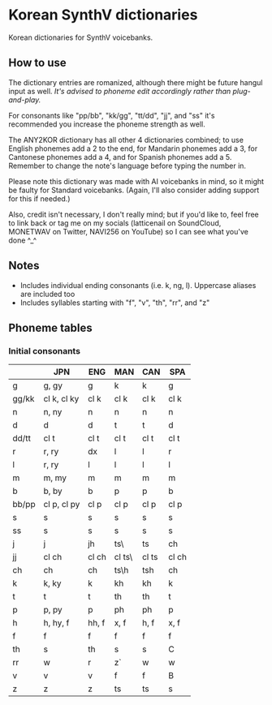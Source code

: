 # Korean SynthV dictionaries
Korean dictionaries for SynthV voicebanks.

## How to use

The dictionary entries are romanized, although there might be future hangul input as well. *It's advised to phoneme edit accordingly rather than plug-and-play.*

For consonants like "pp/bb", "kk/gg", "tt/dd", "jj", and "ss" it's recommended you increase the phoneme strength as well.

The ANY2KOR dictionary has all other 4 dictionaries combined; to use English phonemes add a 2 to the end, for Mandarin phonemes add a 3, for Cantonese phonemes add a 4, and for Spanish phonemes add a 5. Remember to change the note's language before typing the number in.

Please note this dictionary was made with AI voicebanks in mind, so it might be faulty for Standard voicebanks. (Again, I'll also consider adding support for this if needed.)

Also, credit isn't necessary, I don't really mind; but if you'd like to, feel free to link back or tag me on my socials (latticenail on SoundCloud, MONETWAV on Twitter, NAVI256 on YouTube) so I can see what you've done ^_^
## Notes
* Includes individual ending consonants (i.e. k, ng, l). Uppercase aliases are included too
* Includes syllables starting with "f", "v", "th", "rr", and "z"
## Phoneme tables
### Initial consonants
|       	| JPN         	| ENG   	| MAN    	| CAN   	| SPA   	|
|-------	|-------------	|-------	|--------	|-------	|-------	|
| g     	| g, gy       	| g     	| k      	| k     	| g     	|
| gg/kk 	| cl k, cl ky 	| cl k  	| cl k   	| cl k  	| cl k  	|
| n     	| n, ny       	| n     	| n      	| n     	| n     	|
| d     	| d           	| d     	| t      	| t     	| d     	|
| dd/tt 	| cl t        	| cl t  	| cl t   	| cl t  	| cl t  	|
| r     	| r, ry       	| dx    	| l      	| l     	| r     	|
| l     	| r, ry       	| l     	| l      	| l     	| l     	|
| m     	| m, my       	| m     	| m      	| m     	| m     	|
| b     	| b, by       	| b     	| p      	| p     	| b     	|
| bb/pp 	| cl p, cl py 	| cl p  	| cl p   	| cl p  	| cl p  	|
| s     	| s           	| s     	| s      	| s     	| s     	|
| ss    	| s           	| s     	| s      	| s     	| s     	|
| j     	| j           	| jh    	| ts\    	| ts    	| ch    	|
| jj    	| cl ch       	| cl ch 	| cl ts\ 	| cl ts 	| cl ch 	|
| ch    	| ch          	| ch    	| ts\h   	| tsh   	| ch    	|
| k     	| k, ky       	| k     	| kh     	| kh    	| k     	|
| t     	| t           	| t     	| th     	| th    	| t     	|
| p     	| p, py       	| p     	| ph     	| ph    	| p     	|
| h     	| h, hy, f    	| hh, f 	| x, f   	| h, f  	| x, f  	|
| f     	| f           	| f     	| f      	| f     	| f     	|
| th    	| s           	| th    	| s      	| s     	| C     	|
| rr    	| w           	| r     	| z`     	| w     	| w     	|
| v     	| v           	| v     	| f      	| f     	| B     	|
| z     	| z           	| z     	| ts     	| ts    	| s     	|
